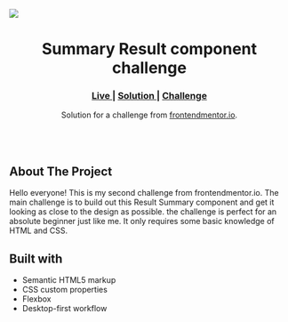 <img src="/images/project-preview.png"></img>

<h1 align="center">Summary Result component challenge</h1>

<div align="center">
  <h3>
    <a href="https://illuminasrul.github.io/QR-Code-Component-Challenge/" color="white" target="_blank" >
      Live
    </a>
    <span> | </span>
    <a href="https://www.frontendmentor.io/solutions/qr-code-component-challenge-using-html-and-css-ODNrhyzMY5" target="_blank" >
      Solution
    </a>
   <span> | </span>
    <a href="https://www.frontendmentor.io/challenges/qr-code-component-iux_sIO_H" target="_blank">
      Challenge
    </a>
  </h3>
</div>
<div align="center">
   Solution for a challenge from  <a href="https://www.frontendmentor.io/" target="_blank">frontendmentor.io</a>.
</div>
<br>
<br>
<br>

## About The Project

Hello everyone!
This is my second challenge from frontendmentor.io. The main challenge is to build out this Result Summary component and get it looking as close to the design as possible. the challenge is perfect for an absolute beginner just like me. It only requires some basic knowledge of HTML and CSS.

## Built with

- Semantic HTML5 markup
- CSS custom properties
- Flexbox
- Desktop-first workflow
